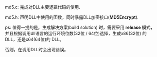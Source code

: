 md5.c: 完成对DLL主要逻辑代码的使用.

md5.h: 声明DLL中使用的函数，同时暴露DLL加密接口(**MD5Encrypt**).

ps: 值得一提的是，生成解决方案(build solution) 时，需要采用 **release** 模式，并且根据调用dll语言的运行环境位数(32位 / 64位)选择，生成x86(32位) 的 DLL，还是x64(64位)的 DLL。

否则，在调用DLL时会出现错误。